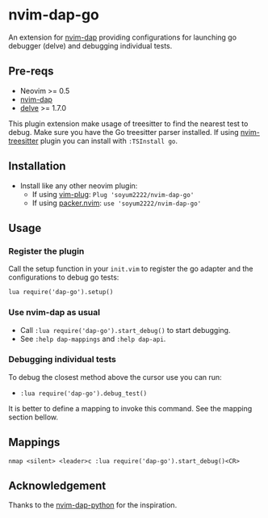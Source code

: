 # nvim-dap-go

An extension for [nvim-dap][1] providing configurations for launching go debugger (delve) and debugging individual tests.

## Pre-reqs

- Neovim >= 0.5
- [nvim-dap][1]
- [delve][2] >= 1.7.0

This plugin extension make usage of treesitter to find the nearest test to debug.
Make sure you have the Go treesitter parser installed. 
If using [nvim-treesitter][3] plugin you can install with `:TSInstall go`.

## Installation

- Install like any other neovim plugin:
  - If using [vim-plug][4]: `Plug 'soyum2222/nvim-dap-go'`
  - If using [packer.nvim][5]: `use 'soyum2222/nvim-dap-go'`

## Usage

### Register the plugin

Call the setup function in your `init.vim` to register the go adapter and the configurations to debug go tests:

```vimL
lua require('dap-go').setup()
```

### Use nvim-dap as usual

- Call `:lua require('dap-go').start_debug()` to start debugging.
- See `:help dap-mappings` and `:help dap-api`.

### Debugging individual tests

To debug the closest method above the cursor use you can run:
- `:lua require('dap-go').debug_test()` 

It is better to define a mapping to invoke this command. See the mapping section bellow.

## Mappings

```vimL
nmap <silent> <leader>c :lua require('dap-go').start_debug()<CR>
```

## Acknowledgement

Thanks to the [nvim-dap-python][6] for the inspiration.

[1]: https://github.com/mfussenegger/nvim-dap
[2]: https://github.com/go-delve/delve
[3]: https://github.com/nvim-treesitter/nvim-treesitter
[4]: https://github.com/junegunn/vim-plug
[5]: https://github.com/wbthomason/packer.nvim
[6]: https://github.com/mfussenegger/nvim-dap-python
[7]: https://github.com/skywind3000/asyncrun.vim
